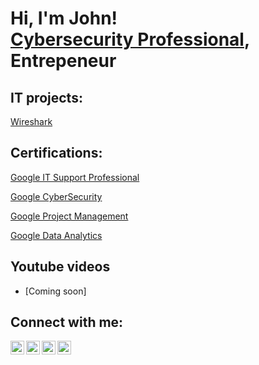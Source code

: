 <h1>Hi, I'm John! <br/><a href="https://www.linkedin.com/in/john-hernandez-539a331a9/">Cybersecurity Professional</a>, <a ">Entrepeneur</a></h1>

<h2> IT projects:</h2>

  [Wireshark](https://github.com/John-Hernandez718/Wireshark)

<h2> Certifications:</h2>


[Google IT Support Professional](https://www.credly.com/badges/0e1b1d01-35d9-45f6-b117-c9e0421735b7/linked_in_profile)

[Google CyberSecurity](https://www.credly.com/badges/29821bff-1311-4697-90a5-905d27503625/linked_in_profile)

[Google Project Management](https://www.credly.com/badges/f6e648d9-018f-483c-a54b-d00362fc3951/linked_in_profile)


[Google Data Analytics](https://www.credly.com/badges/5db17ba2-13b6-4a8a-bfa8-7c61c4e9c468/linked_in_profile)

<h2> Youtube videos</h2>

- [Coming soon]


<h2>  Connect with me:</h2>



[twitter]: https://twitter.com/John13Hernandez
[youtube]: https://www.youtube.com/
[instagram]: https://www.instagram.com/
[linkedin]: https://www.linkedin.com/in/john-hernandez-539a331a9/


[<img align="left" alt="John13Hernandez | YouTube" width="22px" src="https://cdn.jsdelivr.net/npm/simple-icons@v3/icons/youtube.svg" />][youtube]
[<img align="left" alt="john-hernandez-539a331a9/ | Twitter" width="22px" src="https://cdn.jsdelivr.net/npm/simple-icons@v3/icons/twitter.svg" />][twitter]
[<img align="left" alt="john-hernandez-539a331a9/ | LinkedIn" width="22px" src="https://cdn.jsdelivr.net/npm/simple-icons@v3/icons/linkedin.svg" />][linkedin]
[<img align="left" alt="john-hernandez-539a331a9/ | Instagram" width="22px" src="https://cdn.jsdelivr.net/npm/simple-icons@v3/icons/instagram.svg" />][instagram]






